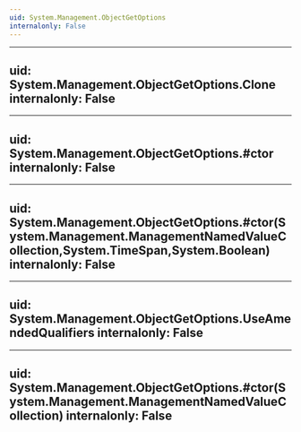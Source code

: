 ```yaml
---
uid: System.Management.ObjectGetOptions
internalonly: False
---
```


---
uid: System.Management.ObjectGetOptions.Clone
internalonly: False
---

---
uid: System.Management.ObjectGetOptions.#ctor
internalonly: False
---

---
uid: System.Management.ObjectGetOptions.#ctor(System.Management.ManagementNamedValueCollection,System.TimeSpan,System.Boolean)
internalonly: False
---

---
uid: System.Management.ObjectGetOptions.UseAmendedQualifiers
internalonly: False
---

---
uid: System.Management.ObjectGetOptions.#ctor(System.Management.ManagementNamedValueCollection)
internalonly: False
---
